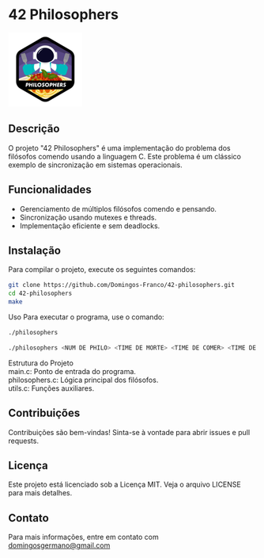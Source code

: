 # 42 Philosophers
<img alt="Image of Yaktocat" src="philosophersn.png" width=150>

## Descrição
O projeto "42 Philosophers" é uma implementação do problema dos filósofos comendo usando a linguagem C. Este problema é um clássico exemplo de sincronização em sistemas operacionais.

## Funcionalidades
- Gerenciamento de múltiplos filósofos comendo e pensando.
- Sincronização usando mutexes e threads.
- Implementação eficiente e sem deadlocks.

## Instalação
Para compilar o projeto, execute os seguintes comandos:
```sh
git clone https://github.com/Domingos-Franco/42-philosophers.git
cd 42-philosophers
make
```
Uso
Para executar o programa, use o comando:

```sh
./philosophers
```

```sh
./philosophers <NUM DE PHILO> <TIME DE MORTE> <TIME DE COMER> <TIME DE DORMIR> <ARGUMENT OPCIONAL>
```

Estrutura do Projeto<br>
main.c: Ponto de entrada do programa.<br>
philosophers.c: Lógica principal dos filósofos.<br>
utils.c: Funções auxiliares.

## Contribuições
Contribuições são bem-vindas! Sinta-se à vontade para abrir issues e pull requests.

## Licença
Este projeto está licenciado sob a Licença MIT. Veja o arquivo LICENSE para mais detalhes.

## Contato
Para mais informações, entre em contato com domingosgermano@gmail.com


